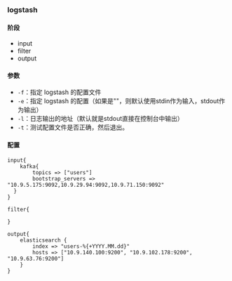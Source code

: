 ### logstash

#### 阶段

* input
* filter
* output

#### 参数

* `-f`：指定 logstash 的配置文件
* `-e`：指定 logstash 的配置（如果是""，则默认使用stdin作为输入，stdout作为输出）
* `-l`：日志输出的地址（默认就是stdout直接在控制台中输出）
* `-t`：测试配置文件是否正确，然后退出。

#### 配置

```
input{
    kafka{
        topics => ["users"]
        bootstrap_servers => "10.9.5.175:9092,10.9.29.94:9092,10.9.71.150:9092"
  }
}

filter{

}

output{
    elasticsearch {
        index => "users-%{+YYYY.MM.dd}"
        hosts => ["10.9.140.100:9200", "10.9.102.178:9200", "10.9.63.76:9200"]
    }
}
```

